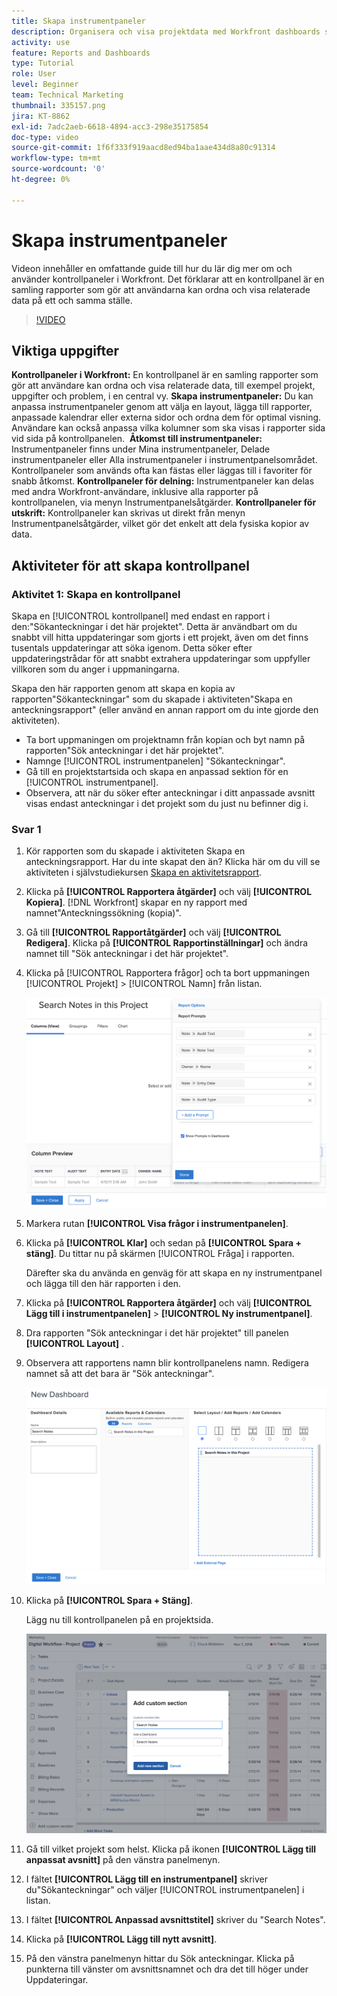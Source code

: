 ```yaml
---
title: Skapa instrumentpaneler
description: Organisera och visa projektdata med Workfront dashboards som kan anpassas, öppnas enkelt, delas och skrivas ut för smidig projektledning och smidigt samarbete.
activity: use
feature: Reports and Dashboards
type: Tutorial
role: User
level: Beginner
team: Technical Marketing
thumbnail: 335157.png
jira: KT-8862
exl-id: 7adc2aeb-6618-4894-acc3-298e35175854
doc-type: video
source-git-commit: 1f6f333f919aacd8ed94ba1aae434d8a80c91314
workflow-type: tm+mt
source-wordcount: '0'
ht-degree: 0%

---
```


# Skapa instrumentpaneler

Videon innehåller en omfattande guide till hur du lär dig mer om och använder kontrollpaneler i Workfront.
&#x200B;Det förklarar att en kontrollpanel är en samling rapporter som gör att användarna kan ordna och visa relaterade data på ett och samma ställe.

>[!VIDEO](https://video.tv.adobe.com/v/335157/?quality=12&learn=on)

## Viktiga uppgifter

**Kontrollpaneler i Workfront:** En kontrollpanel är en samling rapporter som gör att användare kan ordna och visa relaterade data, till exempel projekt, uppgifter och problem, i en central vy. &#x200B;
**Skapa instrumentpaneler:** Du kan anpassa instrumentpaneler genom att välja en layout, lägga till rapporter, anpassade kalendrar eller externa sidor och ordna dem för optimal visning. &#x200B; Användare kan också anpassa vilka kolumner som ska visas i rapporter sida vid sida på kontrollpanelen. &#x200B;
**Åtkomst till instrumentpaneler:** Instrumentpaneler finns under Mina instrumentpaneler, Delade instrumentpaneler eller Alla instrumentpaneler i instrumentpanelsområdet. &#x200B; Kontrollpaneler som används ofta kan fästas eller läggas till i favoriter för snabb åtkomst. &#x200B;
**Kontrollpaneler för delning:** Instrumentpaneler kan delas med andra Workfront-användare, inklusive alla rapporter på kontrollpanelen, via menyn Instrumentpanelsåtgärder. &#x200B;
**Kontrollpaneler för utskrift:** Kontrollpaneler kan skrivas ut direkt från menyn Instrumentpanelsåtgärder, vilket gör det enkelt att dela fysiska kopior av data. &#x200B;


## Aktiviteter för att skapa kontrollpanel

### Aktivitet 1: Skapa en kontrollpanel

Skapa en [!UICONTROL kontrollpanel] med endast en rapport i den:&quot;Sökanteckningar i det här projektet&quot;. Detta är användbart om du snabbt vill hitta uppdateringar som gjorts i ett projekt, även om det finns tusentals uppdateringar att söka igenom. Detta söker efter uppdateringstrådar för att snabbt extrahera uppdateringar som uppfyller villkoren som du anger i uppmaningarna.

Skapa den här rapporten genom att skapa en kopia av rapporten&quot;Sökanteckningar&quot; som du skapade i aktiviteten&quot;Skapa en anteckningsrapport&quot; (eller använd en annan rapport om du inte gjorde den aktiviteten).

* Ta bort uppmaningen om projektnamn från kopian och byt namn på rapporten&quot;Sök anteckningar i det här projektet&quot;.
* Namnge [!UICONTROL instrumentpanelen] &quot;Sökanteckningar&quot;.
* Gå till en projektstartsida och skapa en anpassad sektion för en [!UICONTROL instrumentpanel].
* Observera, att när du söker efter anteckningar i ditt anpassade avsnitt visas endast anteckningar i det projekt som du just nu befinner dig i.

### Svar 1

1. Kör rapporten som du skapade i aktiviteten Skapa en anteckningsrapport. Har du inte skapat den än? Klicka här om du vill se aktiviteten i självstudiekursen [Skapa en aktivitetsrapport](https://experienceleague.adobe.com/en/docs/workfront-learn/tutorials-workfront/reporting/basic-reporting/create-a-task-report#activity-1-create-a-note-report-with-prompts).
1. Klicka på **[!UICONTROL Rapportera åtgärder]** och välj **[!UICONTROL Kopiera]**. [!DNL Workfront] skapar en ny rapport med namnet&quot;Anteckningssökning (kopia)&quot;.
1. Gå till **[!UICONTROL Rapportåtgärder]** och välj **[!UICONTROL Redigera]**. Klicka på **[!UICONTROL Rapportinställningar]** och ändra namnet till &quot;Sök anteckningar i det här projektet&quot;.
1. Klicka på [!UICONTROL Rapportera frågor] och ta bort uppmaningen [!UICONTROL Projekt] > [!UICONTROL Namn] från listan.

   ![En bild av skärmen för att skapa en ny instrumentpanel](assets/edit-report-prompts.png)

1. Markera rutan **[!UICONTROL Visa frågor i instrumentpanelen]**.
1. Klicka på **[!UICONTROL Klar]** och sedan på **[!UICONTROL Spara + stäng]**. Du tittar nu på skärmen [!UICONTROL Fråga] i rapporten.

   Därefter ska du använda en genväg för att skapa en ny instrumentpanel och lägga till den här rapporten i den.

1. Klicka på **[!UICONTROL Rapportera åtgärder]** och välj **[!UICONTROL Lägg till i instrumentpanelen]** > **[!UICONTROL Ny instrumentpanel]**.
1. Dra rapporten &quot;Sök anteckningar i det här projektet&quot; till panelen **[!UICONTROL Layout]** .
1. Observera att rapportens namn blir kontrollpanelens namn. Redigera namnet så att det bara är &quot;Sök anteckningar&quot;.

   ![En bild av skärmen för att skapa en ny instrumentpanel](assets/create-dashboard.png)

1. Klicka på **[!UICONTROL Spara + Stäng]**.

   Lägg nu till kontrollpanelen på en projektsida.

   ![En bild av skärmen för att skapa en ny instrumentpanel](assets/add-custom-section.png)

1. Gå till vilket projekt som helst. Klicka på ikonen **[!UICONTROL Lägg till anpassat avsnitt]** på den vänstra panelmenyn.
1. I fältet **[!UICONTROL Lägg till en instrumentpanel]** skriver du&quot;Sökanteckningar&quot; och väljer [!UICONTROL instrumentpanelen] i listan.
1. I fältet **[!UICONTROL Anpassad avsnittstitel]** skriver du &quot;Search Notes&quot;.
1. Klicka på **[!UICONTROL Lägg till nytt avsnitt]**.
1. På den vänstra panelmenyn hittar du Sök anteckningar. Klicka på punkterna till vänster om avsnittsnamnet och dra det till höger under Uppdateringar.
